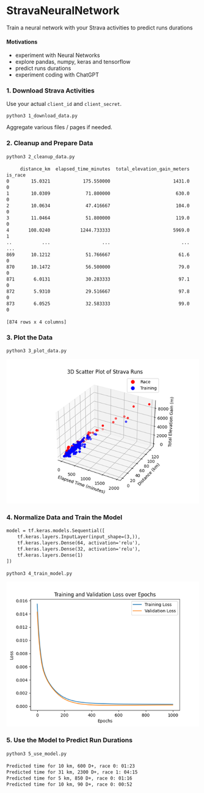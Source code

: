 # StravaNeuralNetwork
Train a neural network with your Strava activities to predict runs durations

#### Motivations

* experiment with Neural Networks
* explore pandas, numpy, keras and tensorflow  
* predict runs durations
* experiment coding with ChatGPT

### 1. Download Strava Activities

Use your actual `client_id` and `client_secret`.

    python3 1_download_data.py

Aggregate various files / pages if needed.

### 2. Cleanup and Prepare Data

	python3 2_cleanup_data.py

         distance_km  elapsed_time_minutes  total_elevation_gain_meters  is_race
    0        15.0321            175.550000                       1431.0        0
    1        10.0309             71.800000                        630.0        0
    2        10.0634             47.416667                        104.0        0
    3        11.0464             51.800000                        119.0        0
    4       108.0240           1244.733333                       5969.0        1
    ..           ...                   ...                          ...      ...
    869      10.1212             51.766667                         61.6        0
    870      10.1472             56.500000                         79.0        0
    871       6.0131             30.283333                         97.1        0
    872       5.9310             29.516667                         97.8        0
    873       6.0525             32.583333                         99.0        0
    
    [874 rows x 4 columns]

### 3. Plot the Data

    python3 3_plot_data.py
	
![plot data](3_plot_data.png)

### 4. Normalize Data and Train the Model

	model = tf.keras.models.Sequential([
	    tf.keras.layers.InputLayer(input_shape=(3,)),
	    tf.keras.layers.Dense(64, activation='relu'),
	    tf.keras.layers.Dense(32, activation='relu'),
	    tf.keras.layers.Dense(1)
	])

    python3 4_train_model.py

![train model](4_train_model.png)

### 5. Use the Model to Predict Run Durations

	python3 5_use_model.py

    Predicted time for 10 km, 600 D+, race 0: 01:23
    Predicted time for 31 km, 2300 D+, race 1: 04:15
    Predicted time for 5 km, 850 D+, race 0: 01:16
    Predicted time for 10 km, 90 D+, race 0: 00:52
